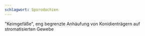 ```yaml
---
schlagwort: Sporodochien
---
```

"Keimgefäße", eng begrenzte Anhäufung von Konidienträgern auf stromatisierten Gewebe